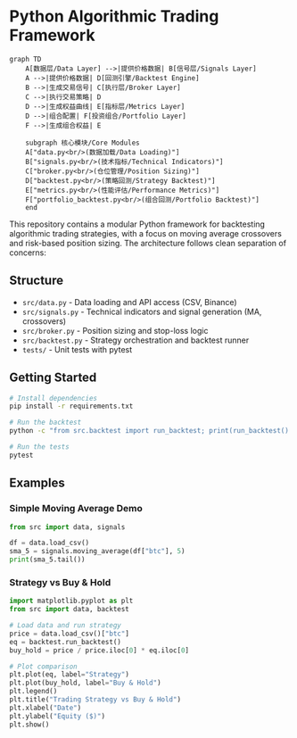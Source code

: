 # Python Algorithmic Trading Framework

```mermaid
graph TD
    A[数据层/Data Layer] -->|提供价格数据| B[信号层/Signals Layer]
    A -->|提供价格数据| D[回测引擎/Backtest Engine]
    B -->|生成交易信号| C[执行层/Broker Layer]
    C -->|执行交易策略| D
    D -->|生成权益曲线| E[指标层/Metrics Layer]
    D -->|组合配置| F[投资组合/Portfolio Layer]
    F -->|生成组合权益| E
    
    subgraph 核心模块/Core Modules
    A["data.py<br/>(数据加载/Data Loading)"]
    B["signals.py<br/>(技术指标/Technical Indicators)"]
    C["broker.py<br/>(仓位管理/Position Sizing)"]
    D["backtest.py<br/>(策略回测/Strategy Backtest)"]
    E["metrics.py<br/>(性能评估/Performance Metrics)"]
    F["portfolio_backtest.py<br/>(组合回测/Portfolio Backtest)"]
    end
```

This repository contains a modular Python framework for backtesting algorithmic trading strategies, with a focus on moving average crossovers and risk-based position sizing. The architecture follows clean separation of concerns:

## Structure

- `src/data.py` - Data loading and API access (CSV, Binance)
- `src/signals.py` - Technical indicators and signal generation (MA, crossovers)
- `src/broker.py` - Position sizing and stop-loss logic
- `src/backtest.py` - Strategy orchestration and backtest runner
- `tests/` - Unit tests with pytest

## Getting Started

```bash
# Install dependencies
pip install -r requirements.txt

# Run the backtest
python -c "from src.backtest import run_backtest; print(run_backtest().iloc[-1])"

# Run the tests
pytest
```

## Examples

### Simple Moving Average Demo
```python
from src import data, signals

df = data.load_csv()
sma_5 = signals.moving_average(df["btc"], 5)
print(sma_5.tail())
```

### Strategy vs Buy & Hold
```python
import matplotlib.pyplot as plt
from src import data, backtest

# Load data and run strategy
price = data.load_csv()["btc"]
eq = backtest.run_backtest()
buy_hold = price / price.iloc[0] * eq.iloc[0]

# Plot comparison
plt.plot(eq, label="Strategy")
plt.plot(buy_hold, label="Buy & Hold")
plt.legend()
plt.title("Trading Strategy vs Buy & Hold")
plt.xlabel("Date")
plt.ylabel("Equity ($)")
plt.show()
``` 